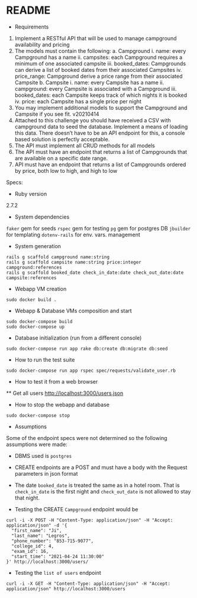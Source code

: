 # README
* Requirements
1. Implement a RESTful API that will be used to manage campground availability and
pricing
2. The models must contain the following:
a. Campground
i. name: every Campground has a name
ii. campsites: each Campground requires a minimum of one associated
campsite
iii. booked_dates: Campgrounds can derive a list of booked dates from their
associated Campsites
iv. price_range: Campground derive a price range from their associated
Campsite
b. Campsite
i. name: every Campsite has a name
ii. campground: every Campsite is associated with a Campground
iii. booked_dates: each Campsite keeps track of which nights it is booked
iv. price: each Campsite has a single price per night
3. You may implement additional models to support the Campground and Campsite if you
see fit.
v20210414
4. Attached to this challenge you should have received a CSV with campground data to
seed the database. Implement a means of loading this data. There doesn’t have to be
an API endpoint for this, a console based solution is perfectly acceptable.
5. The API must implement all CRUD methods for all models
6. The API must have an endpoint that returns a list of Campgrounds that are available on
a specific date range.
7. API must have an endpoint that returns a list of Campgrounds ordered by price, both low
to high, and high to low

Specs:

* Ruby version

2.7.2

* System dependencies

`faker` gem for seeds
`rspec` gem for testing
`pg` gem for postgres DB
`jbuilder` for templating
`dotenv-rails` for env. vars. management

* System generation
```shell
rails g scaffold campground name:string
rails g scaffold campsite name:string price:integer campground:references
rails g scaffold booked_date check_in_date:date check_out_date:date campsite:references
```
* Webapp VM creation

```shell
sudo docker build .
```

* Webapp & Database VMs composition and start
```shell
sudo docker-compose build
sudo docker-compose up
```

* Database initialization (run from a different console)
```shell
sudo docker-compose run app rake db:create db:migrate db:seed
```

* How to run the test suite

```shell
sudo docker-compose run app rspec spec/requests/validate_user.rb
```

* How to test it from a web browser

** Get all users
<http://localhost:3000/users.json>

* How to stop the webapp and database

```shell
sudo docker-compose stop
```

* Assumptions

Some of the endpoint specs were not determined so the following assumptions were made:

* DBMS used is `postgres`
* CREATE endpoints are a POST and must have a body with the Request parameters in json format
* The date `booked_date` is treated the same as in a hotel room. That is `check_in_date` is the first night and `check_out_date` is not allowed to stay that night.

* Testing the CREATE `Campground` endpoint would be

```shell
curl -i -X POST -H "Content-Type: application/json" -H "Accept: application/json" -d '{
  "first_name": "Ji",
  "last_name": "Legros",
  "phone_number": "853-715-9077",
  "college_id": 4,
  "exam_id": 16,
  "start_time": "2021-04-24 11:30:00"
}' http://localhost:3000/users/
```

* Testing the `list of users` endpoint
```shell
curl -i -X GET -H "Content-Type: application/json" -H "Accept: application/json" http://localhost:3000/users
```
